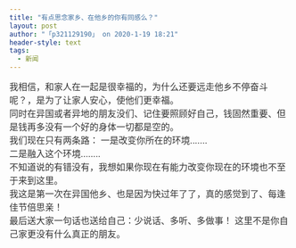 ```yaml
---
title: "有点思念家乡、在他乡的你有同感么？"
layout: post
author: "「p321129190」 on 2020-1-19 18:21"
header-style: text
tags:
  - 新闻
---
```


<head></head>
<body>
 <font color="#333333"><font face="微软雅黑, Arial"><font style="font-size:16px">我相信，和家人在一起是很幸福的，为什么还要远走他乡不停奋斗呢？，是为了让家人安心，使他们更幸福。<br> 同时在异国或者异地的朋友没们、记住要照顾好自己，钱固然重要、但是钱再多没有一个好的身体一切都是空的。<br> 我们现在只有两条路：</font></font></font>
 <font color="#333333"><font face="微软雅黑, Arial"><font style="font-size:16px">一是改变你所在的环境.......<br> 二是融入这个环境........<br> 不知道说的有错没有，我想如果你现在有能力改变你现在的环境也不至于来到这里。<br> 我这是第一次在异国他乡、也是因为快过年了了，真的感觉到了、每逢佳节倍思亲！<br> 最后送大家一句话也送给自己：少说话、多听、多做事！ 这里不是你自己家更没有什么真正的朋友。</font></font></font>
 <br> 
 <br>
</body>


